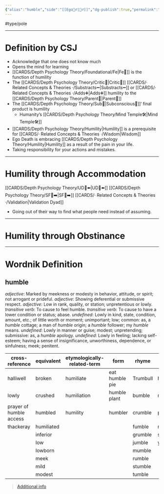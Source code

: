 ```yaml
---
{"alias":"humble","side":"[[Ego🙋‍♂️|🙋‍♂️]]","dg-publish":true,"permalink":"/cards/depth-psychology-theory/humility/","dgPassFrontmatter":true,"created":"2022-12-31T17:42:57.181+01:00","updated":"2023-05-27T15:35:29.454+02:00"}
---
```


#type/pole

---
# Definition by CSJ 
- Acknowledge that one does not know much 
- Opens the mind for learning 
- [[CARDS/Depth Psychology Theory/Foundational/Fe\|Fe💉]] is the function of humility 
- The [[CARDS/Depth Psychology Theory/Critic🤔\|Critic🤔]] [[CARDS/· Related Concepts & Theories ·/Substracts➖\|Substracts➖]] or [[CARDS/· Related Concepts & Theories ·/Adds➕\|Adds➕]] humility to the [[CARDS/Depth Psychology Theory/Parent🤨\|Parent🤨]] 
- The [[CARDS/Depth Psychology Theory/Sub🤸\|Subconscious🤸]]‘ final product is humility 
	- Humanity’s [[CARDS/Depth Psychology Theory/Mind Temple🛠️\|Mind Temple🛠️]] 
- [[CARDS/Depth Psychology Theory/Humility\|Humility]] is a prerequisite for [[CARDS/· Related Concepts & Theories ·/Wisdom\|Wisdom]]
- Ego Death is embracing [[CARDS/Depth Psychology Theory/Humility\|Humility]] as a result of the pain in your life.  
- Taking responsibility for your actions and mistakes. 
---
# Humility through Accommodation 
[[CARDS/Depth Psychology Theory/UD👤⬅️\|UD👤⬅️]] [[CARDS/Depth Psychology Theory/SF🤸➡️\|SF🤸➡️]] [[CARDS/· Related Concepts & Theories ·/Validation\|Validation Dyad]] 
- Going out of their way to find what people need instead of assuming. 

---
# Humility through Obstinance 


---
# Wordnik Definition 
## humble
*adjective*: Marked by meekness or modesty in behavior, attitude, or spirit; not arrogant or prideful.
*adjective*: Showing deferential or submissive respect.
*adjective*: Low in rank, quality, or station; unpretentious or lowly.
*transitive verb*: To cause to feel humble.
*transitive verb*: To cause to have a lower condition or status; abase.
*undefined*: Lowly in kind, state, condition, amount, etc.; of little worth or moment; unimportant; low; common: as, a <em>humble</em> cottage; a man of <em>humble</em> origin; a <em>humble</em> follower; my <em>humble</em> means.
*undefined*: Lowly in manner or guise; modest; unpretending; submissive: as, a <em>humble</em> apology.
*undefined*: Lowly in feeling; lacking self-esteem; having a sense of insignificance, unworthiness, dependence, or sinfulness; meek; penitent.

| cross-reference |equivalent |etymologically-related-term |form |rhyme |same-context |synonym |variant |verb-form |
| --- | --- | --- | --- | --- | --- | --- | --- | --- |
| halliwell | broken | humiliate | eat humble pie | Trumbull | honest | abase | hummel | humbled |
| lowly | crushed | humiliation | humble plant | bumble | modest | abase |  | humbles |
| prayer of humble access | humbled | humility | humbler | crumble | pious | abash |  | humbling |
| thackeray | humiliated |  |  | fumble | respectful | abject |  |  |
|  | inferior |  |  | grumble | simple | accommodating |  |  |
|  | low |  |  | jumble | young | acquiescent |  |  |
|  | lowborn |  |  | mumble |  | adapting |  |  |
|  | meek |  |  | rumble |  | adaptive |  |  |
|  | mild |  |  | stumble |  | adjusting |  |  |
|  | modest |  |  | tumble |  | altruistic |  |  |

> [Additional info](https://www.wordnik.com/words/humble)